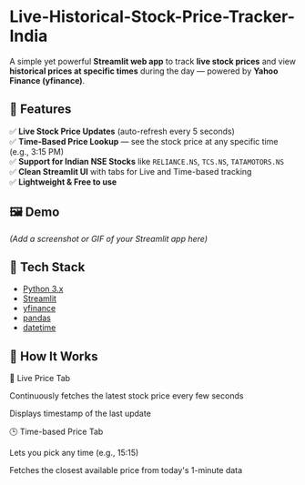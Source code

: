 # Live-Historical-Stock-Price-Tracker-India

A simple yet powerful **Streamlit web app** to track **live stock prices** and view **historical prices at specific times** during the day — powered by **Yahoo Finance (yfinance)**.

## 🚀 Features

✅ **Live Stock Price Updates** (auto-refresh every 5 seconds)  
✅ **Time-Based Price Lookup** — see the stock price at any specific time (e.g., 3:15 PM)  
✅ **Support for Indian NSE Stocks** like `RELIANCE.NS`, `TCS.NS`, `TATAMOTORS.NS`  
✅ **Clean Streamlit UI** with tabs for Live and Time-based tracking  
✅ **Lightweight & Free to use**


## 🖼️ Demo

*(Add a screenshot or GIF of your Streamlit app here)*

## 🧠 Tech Stack

- [Python 3.x](https://www.python.org/)
- [Streamlit](https://streamlit.io/)
- [yfinance](https://pypi.org/project/yfinance/)
- [pandas](https://pandas.pydata.org/)
- [datetime](https://docs.python.org/3/library/datetime.html)

## 🧩 How It Works

🔴 Live Price Tab

Continuously fetches the latest stock price every few seconds

Displays timestamp of the last update

🕒 Time-based Price Tab

Lets you pick any time (e.g., 15:15)

Fetches the closest available price from today's 1-minute data

